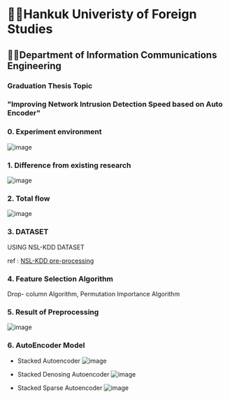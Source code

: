 # 👨‍🎓Hankuk Univeristy of Foreign Studies

## 🧑‍💻Department of Information Communications Engineering



### Graduation Thesis Topic 
### "Improving Network Intrusion Detection Speed based on Auto Encoder"

### 0. Experiment environment

![image](https://github.com/0su1327/Graduation_Thesis/assets/81498362/a2c15605-c99f-48a7-b42f-c3da025a57b6)


### 1. Difference from existing research
   
![image](https://github.com/0su1327/Graduation_Thesis/assets/81498362/47ef6a0f-9bbf-4a2a-b6b9-9c97ce8dec53)


### 2. Total flow

![image](https://github.com/0su1327/Graduation_Thesis/assets/81498362/190d9c20-4feb-42bd-a0cb-ba2a907220cb)


### 3. DATASET

   USING NSL-KDD DATASET 

   ref : <a href = https://discuss.pytorch.org/t/pre-processing-on-nsl-kdd-dataset/80995>NSL-KDD pre-processing</a>


### 4. Feature Selection Algorithm

   Drop- column Algorithm, Permutation Importance Algorithm 


### 5. Result of Preprocessing

   ![image](https://github.com/0su1327/Graduation_Thesis/assets/81498362/fd548e5e-9345-48fd-a339-610643ec54a3)


### 6. AutoEncoder Model

   - <bord>Stacked Autoencoder</bord>
     ![image](https://github.com/0su1327/Graduation_Thesis/assets/81498362/ae081200-4deb-4ecc-8bf0-f55c94626e1b)


   - Stacked Denosing Autoencoder
     ![image](https://github.com/0su1327/Graduation_Thesis/assets/81498362/0ff99527-7990-4621-a3fb-a09c09247b95)


   - Stacked Sparse Autoencoder
     ![image](https://github.com/0su1327/Graduation_Thesis/assets/81498362/b507bcec-e910-4d40-8fe8-26b7557b98a0)
